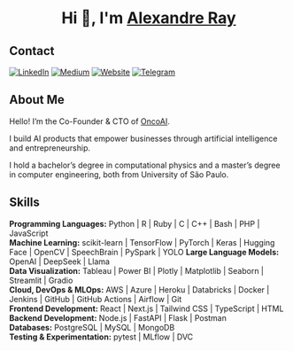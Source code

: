 <h1 align="center">Hi 👋, I'm <a href="http://www.alexandreray.com/" target="blank">
Alexandre Ray</a></h1>

Contact
---

<!-- <p align="left"> <img src="https://komarev.com/ghpvc/?username=alexandrerays&label=Profile%20views&color=0e75b6&style=flat" alt="alexandrerays" /> </p> -->

[![LinkedIn](https://img.shields.io/badge/linkedin-%230077B5.svg?style=for-the-badge&logo=linkedin&logoColor=white)](https://linkedin.com/in/alexandrerays)
[![Medium](https://img.shields.io/badge/Medium-12100E?style=for-the-badge&logo=medium&logoColor=white)](https://medium.com/@alexandrerays)
[![Website](https://img.shields.io/badge/Website-000000?style=for-the-badge&logo=notion&logoColor=white)](https://www.alexandreray.com/)
[![Telegram](https://img.shields.io/badge/Telegram-2CA5E0?style=for-the-badge&logo=telegram&logoColor=white)](https://t.me/alexandrerays)


<!-- [![GitHub](https://img.shields.io/badge/GitHub-100000?style=for-the-badge&logo=github&logoColor=white)](https://github.com/alexandrerays) -->

About Me
---

Hello! I’m the Co-Founder & CTO of [OncoAI](http://oncoai.com.br).

I build AI products that empower businesses through artificial intelligence and entrepreneurship.

I hold a bachelor’s degree in computational physics and a master’s degree in computer engineering, both from University of São Paulo.

Skills
---

**Programming Languages:** Python | R | Ruby | C | C++ | Bash | PHP | JavaScript  
**Machine Learning:** scikit-learn | TensorFlow | PyTorch | Keras | Hugging Face | OpenCV | SpeechBrain | PySpark | YOLO
**Large Language Models:** OpenAI | DeepSeek | Llama  
**Data Visualization:** Tableau | Power BI | Plotly | Matplotlib | Seaborn | Streamlit | Gradio  
**Cloud, DevOps & MLOps:** AWS | Azure | Heroku | Databricks | Docker | Jenkins | GitHub | GitHub Actions | Airflow | Git  
**Frontend Development:** React | Next.js | Tailwind CSS | TypeScript | HTML  
**Backend Development:** Node.js | FastAPI | Flask | Postman  
**Databases:** PostgreSQL | MySQL | MongoDB  
**Testing & Experimentation:** pytest | MLflow | DVC  

